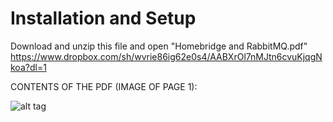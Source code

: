 # Installation and Setup

Download and unzip this file and open "Homebridge and RabbitMQ.pdf" 
https://www.dropbox.com/sh/wvrie86ig62e0s4/AABXrOl7nMJtn6cvuKjqgNkoa?dl=1

CONTENTS OF THE PDF (IMAGE OF PAGE 1):

![alt tag](http://i.imgur.com/rUKBrCU.png)
